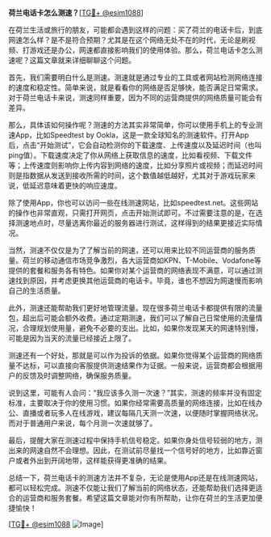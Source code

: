 **荷兰电话卡怎么测速？**[[TG💪+ @esim1088](https://t.me/s/esim1088)]

在荷兰生活或旅行的朋友，可能都会遇到这样的问题：买了荷兰的电话卡后，到底网速怎么样？是不是符合预期？尤其是在这个网络无处不在的时代，无论是刷视频、打游戏还是办公，网速都直接影响我们的使用体验。那么，荷兰电话卡怎么测速呢？这篇文章就来详细聊聊这个问题。

首先，我们需要明白什么是测速。测速就是通过专业的工具或者网站检测网络连接的速度和稳定性。简单来说，就是看看你的网络是否足够快，能否满足日常需求。对于荷兰电话卡来说，测速同样重要，因为不同的运营商提供的网络质量可能会有差异。

那么，具体该如何操作呢？测速的方法其实非常简单，你可以使用手机上的专业测速App，比如Speedtest by Ookla，这是一款全球知名的测速软件。打开App后，点击“开始测试”，它会自动检测你的下载速度、上传速度以及延迟时间（也叫ping值）。下载速度决定了你从网络上获取信息的速度，比如看视频、下载文件等；上传速度则影响你上传内容到网络的速度，比如分享照片或视频；而延迟时间则是指数据从发送到接收所需的时间，这个数值越低越好，尤其对于游戏玩家来说，低延迟意味着更快的响应速度。

除了使用App，你也可以访问一些在线测速网站，比如speedtest.net。这些网站的操作也非常直观，只需打开网页，点击开始测试即可。不过需要注意的是，在选择测速地点时，尽量选离你最近的服务器进行测试，这样得到的结果更接近实际情况。

当然，测速不仅仅是为了了解当前的网速，还可以用来比较不同运营商的服务质量。荷兰的移动通信市场竞争激烈，各大运营商如KPN、T-Mobile、Vodafone等提供的套餐和服务各有特色。如果你对某个运营商的网络表现不满意，可以通过测速找到原因，并考虑更换其他运营商的电话卡。毕竟，谁也不想因为网速慢而影响自己的生活质量。

此外，测速还能帮助我们更好地管理流量。现在很多荷兰电话卡都提供有限的流量包，超出后可能会额外收费。通过定期测速，我们可以了解自己日常使用的流量情况，合理规划使用量，避免不必要的支出。比如，如果你发现某天的网速特别慢，可能是因为当天的流量已经接近上限了。

测速还有一个好处，那就是可以作为投诉的依据。如果你觉得某个运营商的网络质量不达标，可以直接向客服提供测速结果作为证据。一般来说，运营商都会根据用户的反馈及时调整网络，确保服务质量。

说到这里，可能有人会问：“我应该多久测一次速？”其实，测速的频率并没有固定标准，主要取决于你的使用习惯。如果你经常需要高质量的网络连接，比如在线办公、直播或者玩多人在线游戏，建议每隔几天测一次速，以便随时掌握网络状况。而对于普通用户来说，每个月测一次速就够了。

最后，提醒大家在测速过程中保持手机信号稳定。如果你身处信号较弱的地方，测出来的网速自然不会理想。因此，在测试前尽量找一个信号好的地方，比如靠近窗户或者外出到开阔地带，这样能获得更准确的结果。

总结一下，荷兰电话卡的测速方法并不复杂，无论是使用App还是在线测速网站，都可以轻松完成。测速不仅能让我们了解当前的网络状态，还能帮助我们选择更适合的运营商和服务套餐。希望这篇文章能对你有所帮助，让你在荷兰的生活更加便捷愉快！

[[TG💪+ @esim1088](https://t.me/s/esim1088) ![Image](https://i.postimg.cc/4NQfJmqS/Snipaste-2025-05-13-00-14-12.png)]